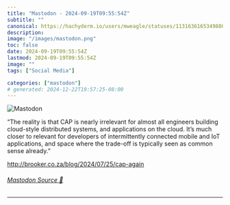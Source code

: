 ```yaml
---
title: "Mastodon - 2024-09-19T09:55:54Z"
subtitle: ""
canonical: https://hachyderm.io/users/mweagle/statuses/113163616534980846
description:
image: "/images/mastodon.png"
toc: false
date: 2024-09-19T09:55:54Z
lastmod: 2024-09-19T09:55:54Z
image: ""
tags: ["Social Media"]

categories: ["mastodon"]
# generated: 2024-12-22T19:57:25-08:00
---
```

![Mastodon](/images/mastodon.png)

<p>“The reality is that CAP is nearly irrelevant for almost all engineers building cloud-style distributed systems, and applications on the cloud. It’s much closer to relevant for developers of intermittently connected mobile and IoT applications, and space where the trade-off is typically seen as common sense already.”</p><p><a href="http://brooker.co.za/blog/2024/07/25/cap-again" target="_blank" rel="nofollow noopener noreferrer" translate="no"><span class="invisible">http://</span><span class="ellipsis">brooker.co.za/blog/2024/07/25/</span><span class="invisible">cap-again</span></a></p>


###### [Mastodon Source 🐘](https://hachyderm.io/@mweagle/113163616534980846)

___

